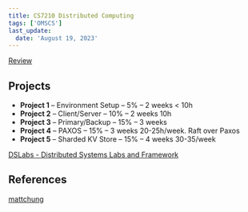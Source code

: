 ```yaml
---
title: CS7210 Distributed Computing
tags: ['OMSCS']
last_update:
  date: 'August 19, 2023'
---
```


[Review](https://www.omscentral.com/courses/distributed-computing/reviews)

## Projects

- **Project 1** – Environment Setup – 5% – 2 weeks < 10h 
- **Project 2** – Client/Server – 10% – 2 weeks 10h
- **Project 3** – Primary/Backup – 15% – 3 weeks
- **Project 4** – PAXOS – 15% – 3 weeks 20-25h/week. Raft over Paxos 
- **Project 5** – Sharded KV Store – 15% – 4 weeks 30-35/week



[DSLabs - Distributed Systems Labs and Framework](https://github.com/emichael/dslabs)



## References

[mattchung](https://blog.mattchung.me/2021/05/13/distributed-computing-cs7210-distributed-computing-a-course-review/)